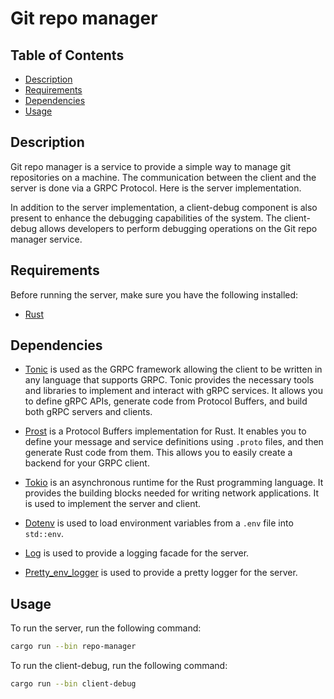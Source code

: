 # Git repo manager

## Table of Contents
  * [Description](#description)
  * [Requirements](#requirements)
  * [Dependencies](#dependencies)
  * [Usage](#usage)
## Description

Git repo manager is a service to provide a simple way to manage git repositories on a machine. The communication between the client and the server is done via a GRPC Protocol. Here is the server implementation.

In addition to the server implementation, a client-debug component is also present to enhance the debugging capabilities of the system. The client-debug allows developers to perform debugging operations on the Git repo manager service.
## Requirements

Before running the server, make sure you have the following installed:

- [Rust](https://www.rust-lang.org/tools/install)

## Dependencies

- [Tonic](https://github.com/hyperium/tonic) is used as the GRPC framework allowing the client to be written in any language that supports GRPC. Tonic provides the necessary tools and libraries to implement and interact with gRPC services. It allows you to define gRPC APIs, generate code from Protocol Buffers, and build both gRPC servers and clients.

- [Prost](https://github.com/tokio-rs/prost) is a Protocol Buffers implementation for Rust. It enables you to define your message and service definitions using `.proto` files, and then generate Rust code from them. This allows you to easily create a backend for your GRPC client.

- [Tokio](https://tokio.rs/) is an asynchronous runtime for the Rust programming language. It provides the building blocks needed for writing network applications. It is used to implement the server and client.

- [Dotenv]() is used to load environment variables from a `.env` file into `std::env`.

- [Log](https://docs.rs/log/0.4.14/log/) is used to provide a logging facade for the server.

- [Pretty_env_logger](https://docs.rs/pretty_env_logger/0.3.1/pretty_env_logger/) is used to provide a pretty logger for the server.


## Usage

To run the server, run the following command:

```bash
cargo run --bin repo-manager
```

To run the client-debug, run the following command:

```bash
cargo run --bin client-debug
```